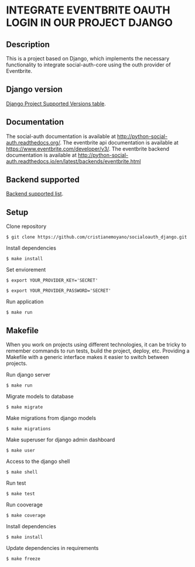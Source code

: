 # INTEGRATE EVENTBRITE OAUTH LOGIN IN OUR PROJECT DJANGO

## Description

This is a project based on Django, which implements the necessary functionality to integrate social-auth-core using the outh provider of Eventbrite.

## Django version

[Django Project Supported Versions table](https://www.djangoproject.com/download/#supported-versions).

## Documentation

The social-auth documentation is available at http://python-social-auth.readthedocs.org/.
The eventbrite api documentation is available at https://www.eventbrite.com/developer/v3/.
The eventbrite backend documentation is available at http://python-social-auth.readthedocs.io/en/latest/backends/eventbrite.html


## Backend supported

[Backend supported list](http://python-social-auth.readthedocs.io/en/latest/backends/index.html).


## Setup
Clone repository
```shell
$ git clone https://github.com/cristianemoyano/socialoauth_django.git
```
Install dependencies
```shell
$ make install
```
Set enviorement
```shell
$ export YOUR_PROVIDER_KEY='SECRET'
```
```shell
$ export YOUR_PROVIDER_PASSWORD='SECRET'
```
Run application
```shell
$ make run
```

## Makefile

When you work on projects using different technologies, it can be tricky to remember commands to run tests, build the project, deploy, etc. Providing a Makefile with a generic interface makes it easier to switch between projects.

Run django server
```shell
$ make run
```
Migrate models to database
```shell
$ make migrate
```
Make migrations from django models
```shell
$ make migrations
```
Make superuser for django admin dashboard
```shell
$ make user
```
Access to the django shell
```shell
$ make shell
```
Run test
```shell
$ make test
```
Run cooverage
```shell
$ make coverage
```
Install dependencies
```shell
$ make install
```
Update dependencies in requirements
```shell
$ make freeze
```


